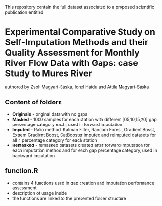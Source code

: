 
This repository contain the full dataset associated to a proposed scientific publication entitled
# Experimental Comparative Study on Self-Imputation Methods and their Quality Assessment for Monthly River Flow Data with Gaps: case Study to Mures River
authored by Zsolt Magyari-Sáska, Ionel Haidu and Attila Magyari-Sáska

## Content of folders
* **Originals** - original data with no gaps
* **Masked** - 1000 samples for each station with different [05,10,15,20] gap percentage category each, used in forward imputation
* **Imputed** - Ratio method, Kalman Filter, Random Forest, Gradient Bosst, Extrem Gradient Boost, CatBooster imputed and reimputed datasets for all 4 percentage category for each station
* **Remasked** - remasked datasets created after forward imputation for each imputation method and for each gap percentage category, used in backward imputation

## function.R
- contains 4 functions used in gap creation and imputation performance assessment
- description of usage inside
- the functions are linked to the presented folder structure


